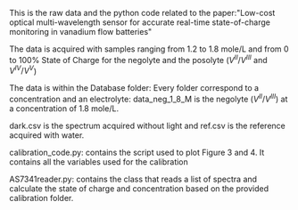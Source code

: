 This is the raw data and the python code related to the paper:"Low-cost optical multi-wavelength sensor for accurate real-time state-of-charge monitoring in vanadium flow batteries"

The data is acquired with samples ranging from 1.2 to 1.8 mole/L and from 0 to 100% State of Charge for the negolyte and the posolyte ($V^{II}/V^{III}$ and $V^{IV}/V^{V}$)

The data is within the Database folder: Every folder  correspond to a concentration and an electrolyte: data_neg_1_8_M is the negolyte ($V^{II}/V^{III}$) at a concentration of 1.8 mole/L.

dark.csv is the spectrum acquired without light and ref.csv is the reference acquired with water.

calibration_code.py: contains the script used to plot Figure 3 and 4. It contains all the variables used for the calibration

AS7341reader.py: contains the class that reads a list of spectra and calculate the state of charge and concentration based on the provided calibration folder.
